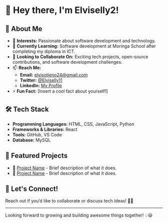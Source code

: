 # 👋 Hey there, I'm Elviselly2!

## 🚀 About Me
- 👀 **Interests:** Passionate about software development and technology.
- 🌱 **Currently Learning:** Software development at Moringa School after completing my diploma in ICT.
- 💞️ **Looking to Collaborate On:** Exciting tech projects, open-source contributions, and software development challenges.
- 📫 **Reach Me:**  
  - **Email:** [elvisotieno24@gmail.com](mailto:elvisotieno24@gmail.com)  
  - **Twitter:** [@Elviselly11](https://twitter.com/Elviselly11)  
  - **LinkedIn:** [My Profile](https://www.linkedin.com/public-profile/settings?trk=d_flagship3_profile_self_view_public_profile&lipi=urn%3Ali%3Apage%3Ad_flagship3_profile_view_base%3BeKacvg7BSj2CmSWU5RaUDA%3D%3D)  
- ⚡ **Fun Fact:** [Insert a cool fact about yourself!]

## 🛠 Tech Stack
- **Programming Languages:** HTML, CSS, JavaScript, Python
- **Frameworks & Libraries:** React
- **Tools:** GitHub, VS Code
- **Database:** MySQL

## 📌 Featured Projects
- 🔗 [Project Name](Link) - Brief description of what it does.
- 🔗 [Project Name](Link) - Brief description of what it does.

## 🚀 Let's Connect!
Reach out if you’d like to collaborate or discuss tech ideas! 🚀✨

---

Looking forward to growing and building awesome things together! 💡😃

